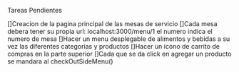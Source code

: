 Tareas Pendientes

[]Creacion de la pagina principal de las mesas de servicio
[]Cada mesa debera tener su propia url: localhost:3000/menu/1 el numero indica el numero de mesa
[]Hacer un menu desplegable de alimentos y bebidas a su vez las diferentes categorias y productos
[]Hacer un icono de carrito de compras en la parte superior
[]Cada que se da click en agregar un producto se mandara al checkOutSideMenu()